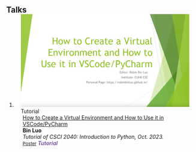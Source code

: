 <h2 id="Talks" style="margin: 2px 0px -15px;">Talks</h2>

<div class="publications">
<ol class="bibliography">


<li>
<div class="pub-row">

  <div class="col-sm-3 abbr" style="position: relative;padding-right: 15px;padding-left: 15px;">
    <img src="assets/img/Tutorial.png" class="teaser img-fluid z-depth-1">
    <abbr class="badge">Tutorial</abbr>
  </div>

  <div class="col-sm-9" style="position: relative;padding-right: 15px;padding-left: 20px;">
    <div class="title"><a href="assets/files/Anaconda+VSCode+PyCharm.pdf" target="_blank">How to Create a Virtual Environment and How to Use it in VSCode/PyCharm</a></div>
    <div class="author"><strong>Bin Luo</strong></div>
    <div class="periodical"><em>Tutorial of CSCI 2040: Introduction to Python, Oct. 2023.</em></div>
    <div class="links">
      <a href="assets/files/Anaconda+VSCode+PyCharm.pdf" class="btn btn-sm z-depth-0" role="button" target="_blank" style="font-size:12px;">Poster</a>
      <strong><i style="color:#7b5aa6">Tutorial</i></strong>
    </div>
  </div>
</div>
</li>

</ol>
</div>
